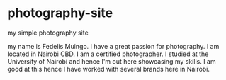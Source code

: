 # photography-site
my simple photography site

my name is Fedelis Muingo. I have a great passion for photography.
I am located in Nairobi CBD.
I am a certified photographer. I studied at the University of Nairobi and hence I'm out here showcasing my skills.
I am good at this hence I have worked with several brands here in Nairobi.


